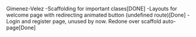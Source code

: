 Gimenez-Velez
-Scaffolding for important clases[DONE]
-Layouts for welcome page with redirecting animated button (undefined route)[Done]
-Login and register page, unused by now. Redone over scaffold auto-page[Done] 
